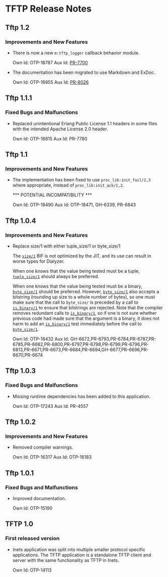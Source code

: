 <!--
%CopyrightBegin%

Copyright Ericsson AB 2023-2024. All Rights Reserved.

Licensed under the Apache License, Version 2.0 (the "License");
you may not use this file except in compliance with the License.
You may obtain a copy of the License at

    http://www.apache.org/licenses/LICENSE-2.0

Unless required by applicable law or agreed to in writing, software
distributed under the License is distributed on an "AS IS" BASIS,
WITHOUT WARRANTIES OR CONDITIONS OF ANY KIND, either express or implied.
See the License for the specific language governing permissions and
limitations under the License.

%CopyrightEnd%
-->
# TFTP Release Notes

## Tftp 1.2

### Improvements and New Features

- There is now a new `m:tftp_logger` callback behavior module.

  Own Id: OTP-18787 Aux Id: [PR-7700]

- The documentation has been migrated to use Markdown and ExDoc.

  Own Id: OTP-18955 Aux Id: [PR-8026]

[PR-7700]: https://github.com/erlang/otp/pull/7700
[PR-8026]: https://github.com/erlang/otp/pull/8026

## Tftp 1.1.1

### Fixed Bugs and Malfunctions

- Replaced unintentional Erlang Public License 1.1 headers in some files with
  the intended Apache License 2.0 header.

  Own Id: OTP-18815 Aux Id: PR-7780

## Tftp 1.1

### Improvements and New Features

- The implementation has been fixed to use `proc_lib:init_fail/2,3` where
  appropriate, instead of `proc_lib:init_ack/1,2`.

  \*** POTENTIAL INCOMPATIBILITY \***

  Own Id: OTP-18490 Aux Id: OTP-18471, GH-6339, PR-6843

## Tftp 1.0.4

### Improvements and New Features

- Replace size/1 with either tuple_size/1 or byte_size/1

  The [`size/1`](`size/1`) BIF is not optimized by the JIT, and its use can
  result in worse types for Dialyzer.

  When one knows that the value being tested must be a tuple,
  [`tuple_size/1`](`tuple_size/1`) should always be preferred.

  When one knows that the value being tested must be a binary,
  [`byte_size/1`](`byte_size/1`) should be preferred. However,
  [`byte_size/1`](`byte_size/1`) also accepts a bitstring (rounding up size to a
  whole number of bytes), so one must make sure that the call to `byte_size/` is
  preceded by a call to [`is_binary/1`](`is_binary/1`) to ensure that bitstrings
  are rejected. Note that the compiler removes redundant calls to
  [`is_binary/1`](`is_binary/1`), so if one is not sure whether previous code
  had made sure that the argument is a binary, it does not harm to add an
  [`is_binary/1`](`is_binary/1`) test immediately before the call to
  [`byte_size/1`](`byte_size/1`).

  Own Id: OTP-18432 Aux Id:
  GH-6672,PR-6793,PR-6784,PR-6787,PR-6785,PR-6682,PR-6800,PR-6797,PR-6798,PR-6799,PR-6796,PR-6813,PR-6671,PR-6673,PR-6684,PR-6694,GH-6677,PR-6696,PR-6670,PR-6674

## Tftp 1.0.3

### Fixed Bugs and Malfunctions

- Missing runtime dependencies has been added to this application.

  Own Id: OTP-17243 Aux Id: PR-4557

## Tftp 1.0.2

### Improvements and New Features

- Removed compiler warnings.

  Own Id: OTP-16317 Aux Id: OTP-16183

## Tftp 1.0.1

### Fixed Bugs and Malfunctions

- Improved documentation.

  Own Id: OTP-15190

## TFTP 1.0

### First released version

- Inets application was split into multiple smaller protocol specific
  applications. The TFTP application is a standalone TFTP client and server with
  the same functionality as TFTP in Inets.

  Own Id: OTP-14113
